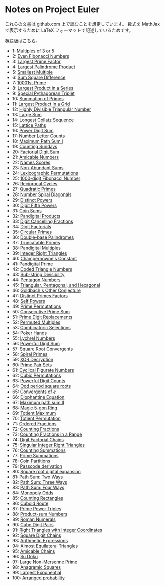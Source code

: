 # Notes on Project Euler

これらの文書は github.com 上で読むことを想定しています。
数式を MathJax で表示するために LaTeX フォーマットで記述しているためです。

英語版は[こちら](./README.md)。

- 1: [Multiples of 3 or 5](./ja/p0001.md)
- 2: [Even Fibonacci Numbers](./ja/p0002.md)
- 3: [Largest Prime Factor](./ja/p0003.md)
- 4: [Largest Palindrome Product](./ja/p0004.md)
- 5: [Smallest Multiple](./ja/p0005.md)
- 6: [Sum Square Difference](./ja/p0006.md)
- 7: [10001st Prime](./ja/p0007.md)
- 8: [Largest Product in a Series](./ja/p0008.md)
- 9: [Special Pythagorean Triplet](./ja/p0009.md)
- 10: [Summation of Primes](./ja/p0010.md)
- 11: [Largest Product in a Grid](./ja/p0011.md)
- 12: [Highly Divisible Triangular Number](./ja/p0012.md)
- 13: [Large Sum](./ja/p0013.md)
- 14: [Longest Collatz Sequence](./ja/p0014.md)
- 15: [Lattice Paths](./ja/p0015.md)
- 16: [Power Digit Sum](./ja/p0016.md)
- 17: [Number Letter Counts](./ja/p0017.md)
- 18: [Maximum Path Sum I](./ja/p0018.md)
- 19: [Counting Sundays](./ja/p0019.md)
- 20: [Factorial Digit Sum](./ja/p0020.md)
- 21: [Amicable Numbers](./ja/p0021.md)
- 22: [Names Scores](./ja/p0022.md)
- 23: [Non-Abundant Sums](./ja/p0023.md)
- 24: [Lexicographic Permutations](./ja/p0024.md)
- 25: [1000-digit Fibonacci Number](./ja/p0025.md)
- 26: [Reciprocal Cycles](./ja/p0026.md)
- 27: [Quadratic Primes](./ja/p0027.md)
- 28: [Number Spiral Diagonals](./ja/p0028.md)
- 29: [Distinct Powers](./ja/p0029.md)
- 30: [Digit Fifth Powers](./ja/p0030.md)
- 31: [Coin Sums](./ja/p0031.md)
- 32: [Pandigital Products](./ja/p0032.md)
- 33: [Digit Cancelling Fractions](./ja/p0033.md)
- 34: [Digit Factorials](./ja/p0034.md)
- 35: [Circular Primes](./ja/p0035.md)
- 36: [Double-base Palindromes](./ja/p0036.md)
- 37: [Truncatable Primes](./ja/p0037.md)
- 38: [Pandigital Multiples](./ja/p0038.md)
- 39: [Integer Right Triangles](./ja/p0039.md)
- 40: [Champernowne's Constant](./ja/p0040.md)
- 41: [Pandigital Prime](./ja/p0041.md)
- 42: [Coded Triangle Numbers](./ja/p0042.md)
- 43: [Sub-string Divisibility](./ja/p0043.md)
- 44: [Pentagon Numbers](./ja/p0044.md)
- 45: [Triangular, Pentagonal, and Hexagonal](./ja/p0045.md)
- 46: [Goldbach's Other Conjecture](./ja/p0046.md)
- 47: [Distinct Primes Factors](./ja/p0047.md)
- 48: [Self Powers](./ja/p0048.md)
- 49: [Prime Permutations](./ja/p0049.md)
- 50: [Consecutive Prime Sum](./ja/p0050.md)
- 51: [Prime Digit Replacements](./ja/p0051.md)
- 52: [Permuted Multiples](./ja/p0052.md)
- 53: [Combinatoric Selections](./ja/p0053.md)
- 54: [Poker Hands](./ja/p0054.md)
- 55: [Lychrel Numbers](./ja/p0055.md)
- 56: [Powerful Digit Sum](./ja/p0056.md)
- 57: [Square Root Convergents](./ja/p0057.md)
- 58: [Spiral Primes](./ja/p0058.md)
- 59: [XOR Decryption](./ja/p0059.md)
- 60: [Prime Pair Sets](./ja/p0060.md)
- 61: [Cyclical Figurate Numbers](./ja/p0061.md)
- 62: [Cubic Permutations](./ja/p0062.md)
- 63: [Powerful Digit Counts](./ja/p0063.md)
- 64: [Odd period square roots](./ja/p0064.md)
- 65: [Convergents of $e$](./ja/p0065.md)
- 66: [Diophantine Equation](./ja/p0066.md)
- 67: [Maximum path sum II](./ja/p0067.md)
- 68: [Magic 5-gon Ring](./ja/p0068.md)
- 69: [Totient Maximum](./ja/p0069.md)
- 70: [Totient Permutation](./ja/p0070.md)
- 71: [Ordered Fractions](./ja/p0071.md)
- 72: [Counting Fractions](./ja/p0072.md)
- 73: [Counting Fractions in a Range](./ja/p0073.md)
- 74: [Digit Factorial Chains](./ja/p0074.md)
- 75: [Singular Integer Right Triangles](./ja/p0075.md)
- 76: [Counting Summations](./ja/p0076.md)
- 77: [Prime Summations](./ja/p0077.md)
- 78: [Coin Partitions](./ja/p0078.md)
- 79: [Passcode derivation](./ja/p0079.md)
- 80: [Square root digital expansion](./ja/p0080.md)
- 81: [Path Sum: Two Ways](./ja/p0081.md)
- 82: [Path Sum: Three Ways](./ja/p0082.md)
- 83: [Path Sum: Four Ways](./ja/p0083.md)
- 84: [Monopoly Odds](./ja/p0084.md)
- 85: [Counting Rectangles](./ja/p0085.md)
- 86: [Cuboid Route](./ja/p0086.md)
- 87: [Prime Power Triples](./ja/p0087.md)
- 88: [Product-sum Numbers](./ja/p0088.md)
- 89: [Roman Numerals](./ja/p0089.md)
- 90: [Cube Digit Pairs](./ja/p0090.md)
- 91: [Right Triangles with Integer Coordinates](./ja/p0091.md)
- 92: [Square Digit Chains](./ja/p0092.md)
- 93: [Arithmetic Expressions](./ja/p0093.md)
- 94: [Almost Equilateral Triangles](./ja/p0094.md)
- 95: [Amicable Chains](./ja/p0095.md)
- 96: [Su Doku](./ja/p0096.md)
- 97: [Large Non-Mersenne Prime](./ja/p0097.md)
- 98: [Anagramic Squares](./ja/p0098.md)
- 99: [Largest Exponential](./ja/p0099.md)
- 100: [Arranged probability](./ja/p0100.md)
